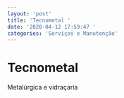 ```yaml
---
layout: 'post'
title: 'Tecnometal '
date: '2020-04-12 17:59:47 '
categories: 'Serviços e Manutenção'
---
```


# Tecnometal 

Metalúrgica e vidraçaria
